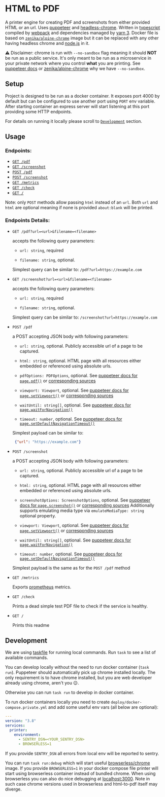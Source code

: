 HTML to PDF
==========

A printer engine for creating PDF and screenshots from either provided HTML or an url.
Uses [puppeteer](https://developers.google.com/web/tools/puppeteer) and
[headless-chrome](https://chromium.googlesource.com/chromium/src/+/lkgr/headless/README.md).
Written in [typescript](https://www.typescriptlang.org/)
compiled by [webpack](https://webpack.js.org/) and
dependencies managed by [yarn 3](https://yarnpkg.com/).
Docker file is based on [`zenika/alpine-chrome`](https://github.com/Zenika/alpine-chrome)
image but it can be replaced with any other having headless chrome and [node.js](https://nodejs.org/) in it.

⚠️ Disclaimer: chrome is run with `--no-sandbox` flag meaning it should **NOT** be run as a public service.
It's only meant to be run as a microservice in your private network where you control **what** you are printing.
See [puppeteer docs](https://github.com/puppeteer/puppeteer/blob/main/docs/troubleshooting.md#setting-up-chrome-linux-sandbox) 
or [zenika/alpine-chrome](https://github.com/Zenika/alpine-chrome#3-ways-to-securely-use-chrome-headless-with-this-image)
why we have `--no-sandbox`.


## <a name="setup">Setup</a>

Project is designed to be run as a docker container. It exposes port 4000 by default but can be configured to use
another port using `PORT` env variable. After starting container an express server will start listening at this port
providing some HTTP endpoints.

For details on running it locally please scroll to [`Development`](#development) section.


## <a name="usage">Usage</a>

### Endpoints:

- [`GET /pdf`](#pdf)
- [`GET /screenshot`](#screenshot)
- [`POST /pdf`](#pdf-post)
- [`POST /screenshot`](#screenshot-post)
- [`GET /metrics`](#metrics)
- [`GET /check`](#check)
- [`GET /`](#root)

Note: only `POST` methods allow passing `html` instead of an `url`. Both `url` and `html` are optional meaning if none
is provided `about:blank` will be printed.

### Endpoints Details:

- <a name="pdf">`GET /pdf?url=<url>&filename=<filename>`</a>
  
  accepts the following query parameters:
  
  - `url: string`, required
  
  - `filename: string`, optional.
  
  Simplest query can be similar to: `/pdf?url=https://example.com`
  
- <a name="screenshot">`GET /screenshot?url=<url>&filename=<filename>`</a>
  
  accepts the following query parameters:
  
  - `url: string`, required
  
  - `filename: string`, optional.
  
  Simplest query can be similar to: `/screenshot?url=https://example.com`
  
- <a name="pdf-post">`POST /pdf`</a>
  
  a POST accepting JSON body with following parameters:
  
  - `url: string`, optional. Publicly accessible url of a page to be captured.
  
  - `html: string`, optional. HTML page with all resources either embedded or referenced using absolute urls.
  
  - `pdfOptions: PDFOptions`, optional.
    See [puppeteer docs for `page.pdf()`](https://pptr.dev/#?product=Puppeteer&show=api-pagepdfoptions)
    or [corresponding sources](https://github.com/puppeteer/puppeteer/blob/main/src/common/PDFOptions.ts)
  
  - `viewport: Viewport`, optional.
    See [puppeteer docs for `page.setViewport()`](https://pptr.dev/#?product=Puppeteer&show=api-pagesetviewportviewport)
    or [corresponding sources](https://github.com/puppeteer/puppeteer/blob/main/src/common/PuppeteerViewport.ts)
  
  - `waitUntil: string[]`, optional.
    See [puppeteer docs for `page.waitForNavigation()`](https://pptr.dev/#?product=Puppeteer&show=api-pagewaitfornavigationoptions)
  
  - `timeout: number`, optional.
    See [puppeteer docs for `page.setDefaultNavigationTimeout()`](https://pptr.dev/#?product=Puppeteer&show=api-pagesetdefaultnavigationtimeouttimeout)

  Simplest payload can be similar to:
  
  ```json
   {"url": "https://example.com"}
   ```

- <a name="screenshot-post">`POST /screenshot`</a>
  
  a POST accepting JSON body with following parameters:
  
    - `url: string`, optional. Publicly accessible url of a page to be captured.
    
    - `html: string`, optional. HTML page with all resources either embedded or referenced using absolute urls.
    
    - `screenshotOptions: ScreenshotOptions`, optional.
      See [puppeteer docs for `page.screenshot()`](https://pptr.dev/#?product=Puppeteer&show=api-pagescreenshotoptions)
      or [corresponding sources](https://github.com/puppeteer/puppeteer/blob/main/src/common/Page.ts)
      Additionally supports emulating media type via `emulateMediaType: string` optional property.
    
    - `viewport: Viewport`, optional.
      See [puppeteer docs for `page.setViewport()`](https://pptr.dev/#?product=Puppeteer&show=api-pagesetviewportviewport)
      or [corresponding sources](https://github.com/puppeteer/puppeteer/blob/main/src/common/PuppeteerViewport.ts)
    
    - `waitUntil: string[]`, optional.
      See [puppeteer docs for `page.waitForNavigation()`](https://pptr.dev/#?product=Puppeteer&show=api-pagewaitfornavigationoptions)
    
    - `timeout: number`, optional.
      See [puppeteer docs for `page.setDefaultNavigationTimeout()`](https://pptr.dev/#?product=Puppeteer&show=api-pagesetdefaultnavigationtimeouttimeout)
    
    Simplest payload is the same as for the `POST /pdf` method

- <a name="metrics">`GET /metrics`</a>
  
  Exports [prometheus](https://prometheus.io/) metrics.

- <a name="check">`GET /check`</a>
  
  Prints a dead simple test PDF file to check if the service is healthy.

- <a name="root">`GET /`</a>
  
  Prints this readme


## <a name="development">Development</a>

We are using [taskfile](https://taskfile.dev/) for running local commands. Run `task` to see a list of available commands.

You can develop locally without the need to run docker container (`task run`). Puppeteer should automatically pick up chrome
installed locally. The only requirement is to have chrome installed, but you are web developer already using chrome,
aren't you 😉.

Otherwise you can run `task run` to develop in docker container.

To run docker containers locally you need to create `deploy/docker-compose.private.yml` and add some useful env vars 
(all below are optional):
```yaml
---
version: "3.8"
services:
  printer:
    environment:
      - SENTRY_DSN=<YOUR_SENTRY_DSN>
      - BROWSERLESS=1
```

If you provide `SENTRY_DSN` all errors from local env will be reported to sentry.

You can run `task run:debug` which will start useful 
[browserless/chrome](https://github.com/browserless/chrome) image. If you provide `BROWSERLESS=1` in your 
docker compose file printer will start using browserless container instead of bundled chrome.
When using browserless you can also do nice debugging at [localhost:3000](http://localhost:3000/). Note in such case 
chrome versions used in browserless and html-to-pdf itself may diverge.
